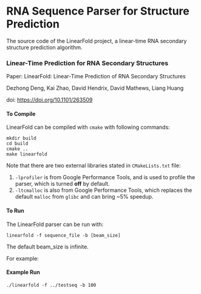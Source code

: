 RNA Sequence Parser for Structure Prediction
============================================

The source code of the LinearFold project, a linear-time RNA secondary structure prediction algorithm.

### Linear-Time Prediction for RNA Secondary Structures

Paper:
LinearFold: Linear-Time Prediction of RNA Secondary Structures

Dezhong Deng, Kai Zhao, David Hendrix, David Mathews, Liang Huang

doi: https://doi.org/10.1101/263509

#### To Compile
LinearFold can be compiled with ```cmake``` with following commands:

```
mkdir build
cd build
cmake ..
make linearfold
```

Note that there are two external libraries stated in ```CMakeLists.txt``` file:

1. ```-lprofiler``` is from Google Performance Tools, and is used to profile the parser, which is turned __off__ by default.
2. ```-ltcmalloc``` is also from Google Performance Tools, which replaces the default ```malloc``` from ```glibc``` and can bring ~5% speedup.


#### To Run
The LinearFold parser can be run with:
```
linearfold -f sequence_file -b [beam_size]
```

The default beam_size is infinite.

For example:
#### Example Run
```
./linearfold -f ../testseq -b 100
```
